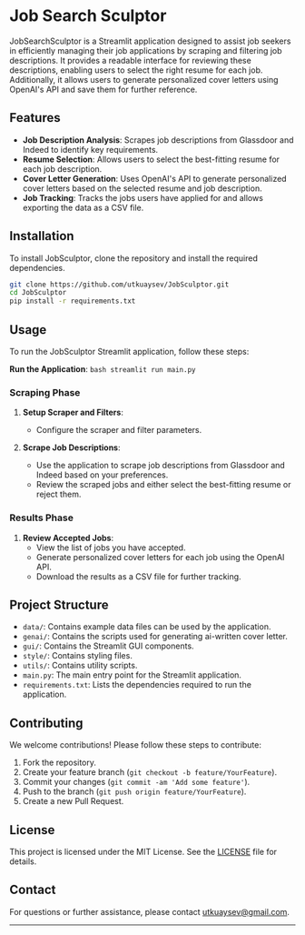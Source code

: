 # Job Search Sculptor

JobSearchSculptor is a Streamlit application designed to assist job seekers in efficiently managing their job applications by scraping and filtering job descriptions. It provides a readable interface for reviewing these descriptions, enabling users to select the right resume for each job. Additionally, it allows users to generate personalized cover letters using OpenAI's API and save them for further reference.

## Features

- **Job Description Analysis**: Scrapes job descriptions from Glassdoor and Indeed to identify key requirements.
- **Resume Selection**: Allows users to select the best-fitting resume for each job description.
- **Cover Letter Generation**: Uses OpenAI's API to generate personalized cover letters based on the selected resume and job description.
- **Job Tracking**: Tracks the jobs users have applied for and allows exporting the data as a CSV file.

## Installation

To install JobSculptor, clone the repository and install the required dependencies.

```bash
git clone https://github.com/utkuaysev/JobSculptor.git
cd JobSculptor
pip install -r requirements.txt
```

## Usage

To run the JobSculptor Streamlit application, follow these steps:

**Run the Application**:
    ```bash
    streamlit run main.py
    ```

### Scraping Phase


1. **Setup Scraper and Filters**:
    - Configure the scraper and filter parameters.


2.  **Scrape Job Descriptions**:
    - Use the application to scrape job descriptions from Glassdoor and Indeed based on your preferences.
    - Review the scraped jobs and either select the best-fitting resume or reject them.

### Results Phase

1. **Review Accepted Jobs**:
    - View the list of jobs you have accepted.
    - Generate personalized cover letters for each job using the OpenAI API.
    - Download the results as a CSV file for further tracking.

## Project Structure

- `data/`: Contains example data files can be used by the application.
- `genai/`: Contains the scripts used for generating ai-written cover letter.
- `gui/`: Contains the Streamlit GUI components.
- `style/`: Contains styling files.
- `utils/`: Contains utility scripts.
- `main.py`: The main entry point for the Streamlit application.
- `requirements.txt`: Lists the dependencies required to run the application.

## Contributing

We welcome contributions! Please follow these steps to contribute:

1. Fork the repository.
2. Create your feature branch (`git checkout -b feature/YourFeature`).
3. Commit your changes (`git commit -am 'Add some feature'`).
4. Push to the branch (`git push origin feature/YourFeature`).
5. Create a new Pull Request.

## License

This project is licensed under the MIT License. See the [LICENSE](LICENSE) file for details.

## Contact

For questions or further assistance, please contact utkuaysev@gmail.com.

---
